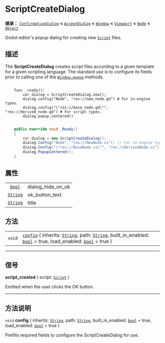 <!-- ⚠ 请勿编辑本文件 ⚠ -->
<!-- 本文档使用脚本从 WeDot 引擎源码仓库生成。 -->
<!-- 生成脚本：https://github.com/WeDot-Engine/WeDot/tree/4.3/doc/tools/make_md.py； -->
<!-- 原文件：https://github.com/WeDot-Engine/WeDot/tree/4.3/doc/classes/ScriptCreateDialog.xml。 -->

<div id="_class_scriptcreatedialog"></div>

# ScriptCreateDialog

**继承：** [`ConfirmationDialog`](class_confirmationdialog.md) **<** [`AcceptDialog`](class_acceptdialog.md) **<** [`Window`](class_window.md) **<** [`Viewport`](class_viewport.md) **<** [`Node`](class_node.md) **<** [`Object`](class_object.md)

Godot editor's popup dialog for creating new [`Script`](class_script.md) files.

## 描述

The **ScriptCreateDialog** creates script files according to a given template for a given scripting language. The standard use is to configure its fields prior to calling one of the [`Window.popup`](class_window.md#class_window_method_popup) methods.



```gdscript

    func _ready():
        var dialog = ScriptCreateDialog.new();
        dialog.config("Node", "res://new_node.gd") # For in-engine types.
        dialog.config("\"res://base_node.gd\"", "res://derived_node.gd") # For script types.
        dialog.popup_centered()
```

```csharp

    public override void _Ready()
    {
        var dialog = new ScriptCreateDialog();
        dialog.Config("Node", "res://NewNode.cs"); // For in-engine types.
        dialog.Config("\"res://BaseNode.cs\"", "res://DerivedNode.cs"); // For script types.
        dialog.PopupCentered();
    }
```







## 属性

|||
|:-:|:--|
| [`bool`](class_bool.md)     | dialog_hide_on_ok | ``false`` (overrides [`AcceptDialog`](class_acceptdialog.md#class_acceptdialog_property_dialog_hide_on_ok)) |
| [`String`](class_string.md) | ok_button_text    | ``"Create"`` (overrides [`AcceptDialog`](class_acceptdialog.md#class_acceptdialog_property_ok_button_text)) |
| [`String`](class_string.md) | title             | ``"Attach Node Script"`` (overrides [`Window`](class_window.md#class_window_property_title))                |

## 方法

|||
|:-:|:--|
| `void` | [`config`](class_scriptcreatedialog.md#class_scriptcreatedialog_method_config) ( inherits: [`String`](class_string.md), path: [`String`](class_string.md), built_in_enabled: [`bool`](class_bool.md) = true, load_enabled: [`bool`](class_bool.md) = true ) |

<!-- rst-class:: classref-section-separator -->

---

## 信号

<div id="_class_class_scriptcreatedialog_signal_script_created"></div>

**script_created** ( script: [`Script`](class_script.md) ) <div id="class_scriptcreatedialog_signal_script_created"></div>

Emitted when the user clicks the OK button.

<!-- rst-class:: classref-section-separator -->

---

## 方法说明

<div id="_class_scriptcreatedialog_method_config"></div>

`void` **config** ( inherits: [`String`](class_string.md), path: [`String`](class_string.md), built_in_enabled: [`bool`](class_bool.md) = true, load_enabled: [`bool`](class_bool.md) = true )<div id="class_scriptcreatedialog_method_config"></div>

Prefills required fields to configure the ScriptCreateDialog for use.

[^virtual]: 本方法通常需要用户覆盖才能生效。
[^const]: 本方法无副作用，不会修改该实例的任何成员变量。
[^vararg]: 本方法除了能接受在此处描述的参数外，还能够继续接受任意数量的参数。
[^constructor]: 本方法用于构造某个类型。
[^static]: 调用本方法无需实例，可直接使用类名进行调用。
[^operator]: 本方法描述的是使用本类型作为左操作数的有效运算符。
[^bitfield]: 这个值是由下列位标志构成位掩码的整数。
[^void]: 无返回值。
